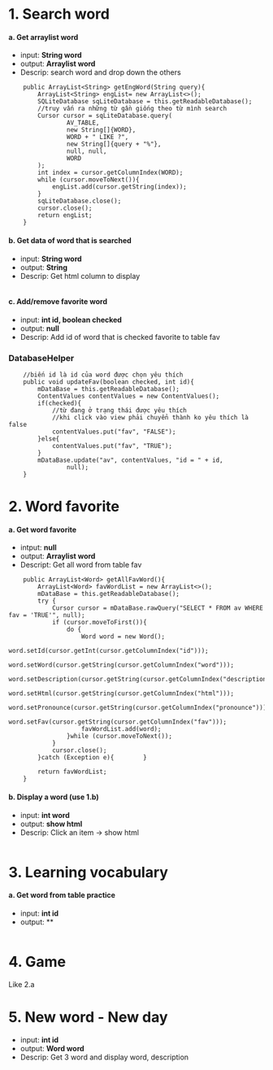# 1. Search word
#### a. Get arraylist word
- input: **String word**
- output: **Arraylist<String> word**
- Descrip: search word and drop down the others
```
    public ArrayList<String> getEngWord(String query){
        ArrayList<String> engList= new ArrayList<>();
        SQLiteDatabase sqLiteDatabase = this.getReadableDatabase();
        //truy vấn ra những từ gần giống theo từ mình search
        Cursor cursor = sqLiteDatabase.query(
                AV_TABLE,
                new String[]{WORD},
                WORD + " LIKE ?",
                new String[]{query + "%"},
                null, null,
                WORD
        );
        int index = cursor.getColumnIndex(WORD);
        while (cursor.moveToNext()){
            engList.add(cursor.getString(index));
        }
        sqLiteDatabase.close();
        cursor.close();
        return engList;
    }
```
#### b. Get data of word that is searched
- input: **String word**
- output: **String**
- Descrip: Get html column to display
```
```
#### c. Add/remove favorite word
- input: **int id, boolean checked**
- output: **null**
- Descrip: Add id of word that is checked favorite to table fav

### DatabaseHelper 
```
    //biến id là id của word được chọn yêu thích
    public void updateFav(boolean checked, int id){
        mDataBase = this.getReadableDatabase();
        ContentValues contentValues = new ContentValues();
        if(checked){
            //từ đang ở trạng thái được yêu thích
            //khi click vào view phải chuyển thành ko yêu thích là false
            contentValues.put("fav", "FALSE");
        }else{
            contentValues.put("fav", "TRUE");
        }
        mDataBase.update("av", contentValues, "id = " + id,
                null);
    }
```
# 2. Word favorite
#### a. Get word favorite
- intput: **null**
- output: **Arraylist<Word> word**
- Descript: Get all word from table fav
```
    public ArrayList<Word> getAllFavWord(){
        ArrayList<Word> favWordList = new ArrayList<>();
        mDataBase = this.getReadableDatabase();
        try {
            Cursor cursor = mDataBase.rawQuery("SELECT * FROM av WHERE fav = 'TRUE'", null);
            if (cursor.moveToFirst()){
                do {
                    Word word = new Word();
                    word.setId(cursor.getInt(cursor.getColumnIndex("id")));
                    word.setWord(cursor.getString(cursor.getColumnIndex("word")));
                    word.setDescription(cursor.getString(cursor.getColumnIndex("description")));
                    word.setHtml(cursor.getString(cursor.getColumnIndex("html")));
                    word.setPronounce(cursor.getString(cursor.getColumnIndex("pronounce")));
                    word.setFav(cursor.getString(cursor.getColumnIndex("fav")));
                    favWordList.add(word);
                }while (cursor.moveToNext());
            }
            cursor.close();
        }catch (Exception e){        }

        return favWordList;
    }
```

#### b. Display a word (use 1.b)
- input: **int word**
- output: **show html**
- Descrip: Click an item -> show html
```
```
# 3. Learning vocabulary
#### a. Get word from table practice
- input: **int id**
- output: **
```
```
# 4. Game
Like 2.a
# 5. New word - New day
- input: **int id**
- output: **Word word**
- Descrip: Get 3 word and display word, description
```
```
